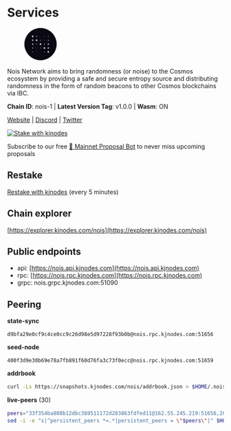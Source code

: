 # Services

<figure><img src="https://raw.githubusercontent.com/kj89/cosmos-images/main/logos/nois.png" alt=""><figcaption></figcaption></figure>

Nois Network aims to bring randomness (or noise)  to the Cosmos ecosystem by providing a safe and  secure entropy source and distributing randomness  in the form of random beacons to other Cosmos blockchains via IBC.

**Chain ID**: nois-1 | **Latest Version Tag**: v1.0.0 | **Wasm**: ON

[Website](https://nois.network) | [Discord](https://discord.gg/dHdpwtEb6F) | [Twitter](https://twitter.com/NoisRNG)

[![Stake with kjnodes](https://i.ibb.co/cr44Q8j/button-stake-with-kjnodes.png)](https://restake.app/nois/noisvaloper1fe7ju873fkknmfrmytaft93y5rlf0xcrqtp39k)

Subscribe to our free [🤖 Mainnet Proposal Bot](https://t.me/kjnodes_proposal_bot) to never miss upcoming proposals

## Restake

[Restake with kjnodes](https://restake.app/nois/noisvaloper1fe7ju873fkknmfrmytaft93y5rlf0xcrqtp39k) (every 5 minutes)
## Chain explorer
[https://explorer.kjnodes.com/nois](https://explorer.kjnodes.com/nois)

## Public endpoints

* api: [https://nois.api.kjnodes.com](https://nois.api.kjnodes.com)
* rpc: [https://nois.rpc.kjnodes.com](https://nois.rpc.kjnodes.com)
* grpc: nois.grpc.kjnodes.com:51090

## Peering

**state-sync**

```text
d9bfa29e0cf9c4ce0cc9c26d98e5d97228f93b0b@nois.rpc.kjnodes.com:51656
```

**seed-node**

```text
400f3d9e30b69e78a7fb891f60d76fa3c73f0ecc@nois.rpc.kjnodes.com:51659
```

**addrbook**
```bash
curl -Ls https://snapshots.kjnodes.com/nois/addrbook.json > $HOME/.noisd/config/addrbook.json
```

**live-peers** (30)
```bash
peers="33f354ba808b12dbc389511172d283863fdfed11@162.55.245.219:51656,288e7a14ccac3cdc1d8ab20335d4c48edf5930f2@84.46.250.136:17356,6ef1914f30ac7becdf2c718b65c61cd618b7021a@57.128.144.242:26656,d9bfa29e0cf9c4ce0cc9c26d98e5d97228f93b0b@65.109.88.38:51656,483678c263d8ceb45b11e450628928d05c641187@194.163.167.138:60656,95eeb1ac374e4144b05b36f6c5986472e7ef698f@135.181.209.51:26786,922d90c7ef1840c984fcfa387a491c8d3c4481dc@65.108.141.109:55656,9d21af60ad2568ffcb55a0bd0eb03b6cfa2644c5@49.12.120.113:26656,c86b0c3ffb4fa65b188ac68d2872a9d91559bce1@65.21.55.133:26656,2e1d9305a5be27fc708ea7bc2fade939be1259e6@65.108.82.62:51656,8ec2fee6c37c07cc5af57ec870015a0191d4707d@65.108.65.36:51656,ebc272824924ea1a27ea3183dd0b9ba713494f83@195.3.220.136:27286,eeb51b9e6c7d6de977e3c6419f3bba78263b4b7e@192.99.32.49:26656,83e530ade685efa61579eccd9f990462cd0ff36e@5.189.157.124:21656,5cb88ba0649f0ae6e7bb7df9aa6a630702bd3643@91.107.192.45:26656,0ede37f273933f5f9d6644f68e51128c6332c431@65.108.11.234:26656,563162895c3152ba7c46b115cd79f5d75017e9dc@65.108.138.80:17356,acf21becb9397db3dc7ad29cd11993c8869d0ad3@65.21.52.246:26656,6eb54f48d03c2da8ab354c99ba25c80ccdeb5127@37.27.0.53:26656,1893178693fc4e376f8c093ae30e44e27619f79c@198.244.213.94:25156,c98c58a8cd821f8814bb995d30299e76abb485aa@142.132.194.157:26456,b26e5ac4afbadf96ad31ee3aeb5e6557f2894037@65.108.199.222:30656,171b9d4700909ec297641aa8a69d45b4149f0d1d@141.94.193.28:55726,e541e3a182bcb8d8da8cea17716d12f0b730a0a6@144.76.40.53:17356,763f4cd38f0685616b6657d9a34c1cdbf01ca90c@212.23.222.109:26456,3784e5ecd7f703c8a37427463e9c7c7b31389345@142.132.211.91:51656,2eec0137328523738936d50b0e0f08deb42da7f4@138.201.204.5:38656,41caa4106f68977e3a5123e56f57934a2d34a1c1@185.16.38.210:27286,c10bacf94b9a70fa57acfa1aaa4498b84eb4109e@195.201.243.40:17356,7b7afef902cf7b10791c42b493b2c61a7e8b2c6a@65.21.225.10:19656"
sed -i -e "s|^persistent_peers *=.*|persistent_peers = \"$peers\"|" $HOME/.noisd/config/config.toml
```
